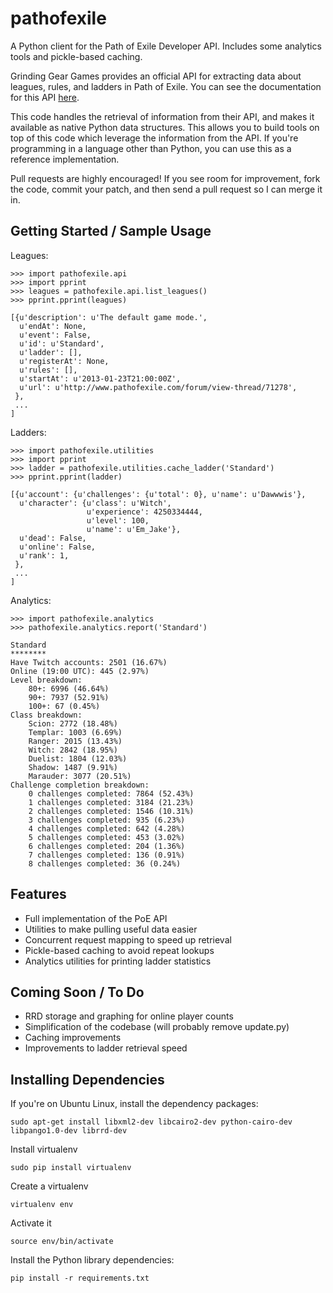pathofexile
===========

A Python client for the Path of Exile Developer API. Includes some analytics
tools and pickle-based caching.

Grinding Gear Games provides an official API for extracting data about leagues,
rules, and ladders in Path of Exile. You can see the documentation for this API
[here](http://www.pathofexile.com/developer/docs/api).

This code handles the retrieval of information from their API, and makes it
available as native Python data structures. This allows you to build tools on
top of this code which leverage the information from the API. If you're
programming in a language other than Python, you can use this as a reference
implementation.

Pull requests are highly encouraged! If you see room for improvement, fork the
code, commit your patch, and then send a pull request so I can merge it in.


Getting Started / Sample Usage
------------------------------

Leagues:


    >>> import pathofexile.api
    >>> import pprint
    >>> leagues = pathofexile.api.list_leagues()
    >>> pprint.pprint(leagues)

    [{u'description': u'The default game mode.',
      u'endAt': None,
      u'event': False,
      u'id': u'Standard',
      u'ladder': [],
      u'registerAt': None,
      u'rules': [],
      u'startAt': u'2013-01-23T21:00:00Z',
      u'url': u'http://www.pathofexile.com/forum/view-thread/71278',
     },
     ...
    ]

Ladders:


    >>> import pathofexile.utilities
    >>> import pprint
    >>> ladder = pathofexile.utilities.cache_ladder('Standard')
    >>> pprint.pprint(ladder)

    [{u'account': {u'challenges': {u'total': 0}, u'name': u'Dawwwis'},
      u'character': {u'class': u'Witch',
                     u'experience': 4250334444,
                     u'level': 100,
                     u'name': u'Em_Jake'},
      u'dead': False,
      u'online': False,
      u'rank': 1,
     },
     ...
    ]

Analytics:


    >>> import pathofexile.analytics
    >>> pathofexile.analytics.report('Standard')

    Standard
    ********
    Have Twitch accounts: 2501 (16.67%)
    Online (19:00 UTC): 445 (2.97%)
    Level breakdown:
        80+: 6996 (46.64%)
        90+: 7937 (52.91%)
        100+: 67 (0.45%)
    Class breakdown:
        Scion: 2772 (18.48%)
        Templar: 1003 (6.69%)
        Ranger: 2015 (13.43%)
        Witch: 2842 (18.95%)
        Duelist: 1804 (12.03%)
        Shadow: 1487 (9.91%)
        Marauder: 3077 (20.51%)
    Challenge completion breakdown:
        0 challenges completed: 7864 (52.43%)
        1 challenges completed: 3184 (21.23%)
        2 challenges completed: 1546 (10.31%)
        3 challenges completed: 935 (6.23%)
        4 challenges completed: 642 (4.28%)
        5 challenges completed: 453 (3.02%)
        6 challenges completed: 204 (1.36%)
        7 challenges completed: 136 (0.91%)
        8 challenges completed: 36 (0.24%)


Features
--------
* Full implementation of the PoE API
* Utilities to make pulling useful data easier
* Concurrent request mapping to speed up retrieval
* Pickle-based caching to avoid repeat lookups
* Analytics utilities for printing ladder statistics


Coming Soon / To Do
-------------------
* RRD storage and graphing for online player counts
* Simplification of the codebase (will probably remove update.py)
* Caching improvements
* Improvements to ladder retrieval speed


Installing Dependencies
-----------------------

If you're on Ubuntu Linux, install the dependency packages:

    sudo apt-get install libxml2-dev libcairo2-dev python-cairo-dev libpango1.0-dev librrd-dev

Install virtualenv

    sudo pip install virtualenv

Create a virtualenv

    virtualenv env

Activate it

    source env/bin/activate

Install the Python library dependencies:

    pip install -r requirements.txt

